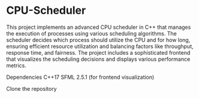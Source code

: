 # CPU-Scheduler

This project implements an advanced CPU scheduler in C++ that manages the execution of processes using various scheduling algorithms. The scheduler decides which process should utilize the CPU and for how long, ensuring efficient resource utilization and balancing factors like throughput, response time, and fairness. The project includes a sophisticated frontend that visualizes the scheduling decisions and displays various performance metrics.

Dependencies
C++17
SFML 2.5.1 (for frontend visualization)

Clone the repository
